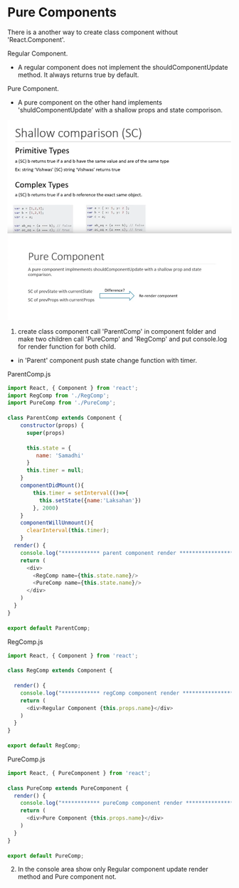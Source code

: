 # Pure Components   

There is a another way to create class component without 'React.Component'.

Regular Component.   
* A regular component does not implement the shouldComponentUpdate method. It always returns true by default.   


Pure Component.   
* A pure component on the other hand implements 'shuldComponentUpdate' with a shallow props and state comporison.   
<img src="hello-world/public/comporison01.png" >
<img src="hello-world/public/comporison02.png" >

1. create class component call 'ParentComp' in component folder and make two children call 'PureComp' and 'RegComp' and put console.log for render function for both child. 
* in 'Parent' component push state change function with timer.   

ParentComp.js
```js
import React, { Component } from 'react';
import RegComp from './RegComp';
import PureComp from './PureComp';

class ParentComp extends Component {
    constructor(props) {
      super(props)
    
      this.state = {
         name: 'Samadhi'
      }
      this.timer = null;
    }
    componentDidMount(){
        this.timer = setInterval(()=>{
          this.setState({name:'Laksahan'})
        }, 2000)
    }
    componentWillUnmount(){
      clearInterval(this.timer);
    }
  render() {
    console.log("************ parent component render ******************");
    return (
      <div>
        <RegComp name={this.state.name}/>
        <PureComp name={this.state.name}/>
      </div>
    )
  }
}

export default ParentComp;
```

RegComp.js 
```js
import React, { Component } from 'react';

class RegComp extends Component {

  render() {
    console.log("************ regComp component render ******************");
    return (
      <div>Regular Component {this.props.name}</div>
    )
  }
}

export default RegComp;
```

PureComp.js 
```js
import React, { PureComponent } from 'react';

class PureComp extends PureComponent {
  render() {
    console.log("************ pureComp component render ******************");
    return (
      <div>Pure Component {this.props.name}</div>
    )
  }
}

export default PureComp;
```

2. In the console area show only Regular component update render method and Pure component not.

